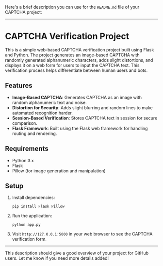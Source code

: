 Here's a brief description you can use for the `README.md` file of your CAPTCHA project:

---

# CAPTCHA Verification Project

This is a simple web-based CAPTCHA verification project built using Flask and Python. The project generates an image-based CAPTCHA with randomly generated alphanumeric characters, adds slight distortions, and displays it on a web form for users to input the CAPTCHA text. This verification process helps differentiate between human users and bots.

## Features

- **Image-Based CAPTCHA**: Generates CAPTCHA as an image with random alphanumeric text and noise.
- **Distortion for Security**: Adds slight blurring and random lines to make automated recognition harder.
- **Session-Based Verification**: Stores CAPTCHA text in session for secure comparison.
- **Flask Framework**: Built using the Flask web framework for handling routing and rendering.

## Requirements

- Python 3.x
- Flask
- Pillow (for image generation and manipulation)

## Setup

1. Install dependencies:
   ```bash
   pip install Flask Pillow
   ```
2. Run the application:
   ```bash
   python app.py
   ```
3. Visit `http://127.0.0.1:5000` in your web browser to see the CAPTCHA verification form.

---

This description should give a good overview of your project for GitHub users. Let me know if you need more details added!
 
 
